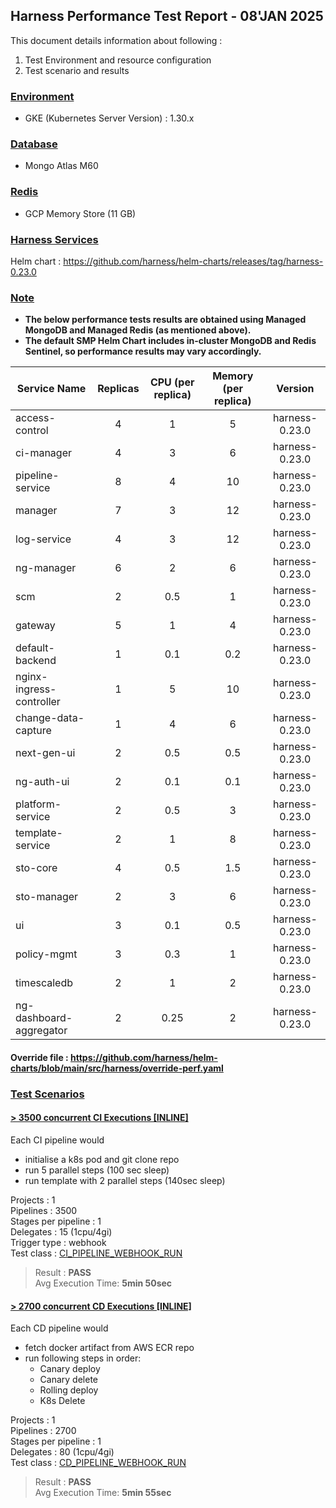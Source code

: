 
## Harness Performance Test Report - 08'JAN 2025

This document details information about following :
1. Test Environment and resource configuration
2. Test scenario and results

### [Environment](#)
- GKE (Kubernetes Server Version) : 1.30.x

### [Database](#)
- Mongo Atlas M60

### [Redis](#)
- GCP Memory Store (11 GB)

### [Harness Services](#)

Helm chart : https://github.com/harness/helm-charts/releases/tag/harness-0.23.0 
### [Note](#)
- **The below performance tests results are obtained using Managed MongoDB and Managed Redis (as mentioned above).**  
- **The default SMP Helm Chart includes in-cluster MongoDB and Redis Sentinel, so performance results may vary accordingly.**


| Service Name             | Replicas | CPU (per replica) | Memory (per replica) |    Version     |
|--------------------------|:--------:|:-----------------:|:--------------------:|:--------------:|
| access-control           |    4     |         1         |          5           | harness-0.23.0 |
| ci-manager               |    4     |         3         |          6           | harness-0.23.0 |
| pipeline-service         |    8     |         4         |          10          | harness-0.23.0 |
| manager                  |    7     |         3         |          12          | harness-0.23.0 |
| log-service              |    4     |         3         |          12          | harness-0.23.0 |
| ng-manager               |    6     |         2         |          6           | harness-0.23.0 |
| scm                      |    2     |        0.5        |          1           | harness-0.23.0 |
| gateway                  |    5     |         1         |          4           | harness-0.23.0 |
| default-backend          |    1     |        0.1        |         0.2          | harness-0.23.0 |
| nginx-ingress-controller |    1     |         5         |          10          | harness-0.23.0 |
| change-data-capture      |    1     |         4         |          6           | harness-0.23.0 |
| next-gen-ui              |    2     |        0.5        |         0.5          | harness-0.23.0 |
| ng-auth-ui               |    2     |        0.1        |         0.1          | harness-0.23.0 |
| platform-service         |    2     |        0.5        |          3           | harness-0.23.0 |
| template-service         |    2     |         1         |          8           | harness-0.23.0 |
| sto-core                 |    4     |        0.5        |         1.5          | harness-0.23.0 |
| sto-manager              |    2     |         3         |          6           | harness-0.23.0 |
| ui                       |    3     |        0.1        |         0.5          | harness-0.23.0 |
| policy-mgmt              |    3     |        0.3        |          1           | harness-0.23.0 |
| timescaledb              |    2     |         1         |          2           | harness-0.23.0 |
| ng-dashboard-aggregator  |    2     |       0.25        |          2           | harness-0.23.0 |

#### Override file : https://github.com/harness/helm-charts/blob/main/src/harness/override-perf.yaml

### [Test Scenarios](#)
  
#### [ >  3500 concurrent CI Executions [INLINE]](#)
Each CI pipeline would 
- initialise a k8s pod and git clone repo  
- run 5 parallel steps (100 sec sleep)
- run template with 2 parallel steps (140sec sleep)

Projects : 1  
Pipelines : 3500  
Stages per pipeline : 1  
Delegates : 15 (1cpu/4gi)  
Trigger type : webhook  
Test class : [CI_PIPELINE_WEBHOOK_RUN](../locust_tasks/ci_pipeline_webhook_run.py)

> Result : **PASS**  
Avg Execution Time: **5min 50sec**
  
#### [ >  2700 concurrent CD Executions [INLINE]](#)
Each CD pipeline would 
- fetch docker artifact from AWS ECR repo
- run following steps in order:
   - Canary deploy
   - Canary delete
   - Rolling deploy
   - K8s Delete

Projects : 1  
Pipelines : 2700  
Stages per pipeline : 1   
Delegates : 80 (1cpu/4gi)  
Test class : [CD_PIPELINE_WEBHOOK_RUN](../locust_tasks/cd_pipeline_webhook_run.py)

> Result : **PASS**  
Avg Execution Time: **5min 55sec**

